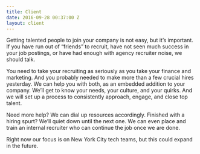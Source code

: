 ```yaml
---
title: Client
date: 2016-09-28 00:37:00 Z
layout: client
---
```


Getting talented people to join your company is not easy, but it’s important. If you have run out of “friends” to recruit, have not seen much success in your job postings, or have had enough with agency recruiter noise, we should talk.

You need to take your recruiting as seriously as you take your finance and marketing. And you probably needed to make more than a few crucial hires yesterday. We can help you with both, as an embedded addition to your company. We’ll get to know your needs, your culture, and your quirks. And we will set up a process to consistently approach, engage, and close top talent.

Need more help? We can dial up resources accordingly. Finished with a hiring spurt? We’ll quiet down until the next one. We can even place and train an internal recruiter who can continue the job once we are done.

Right now our focus is on New York City tech teams, but this could expand in the future.